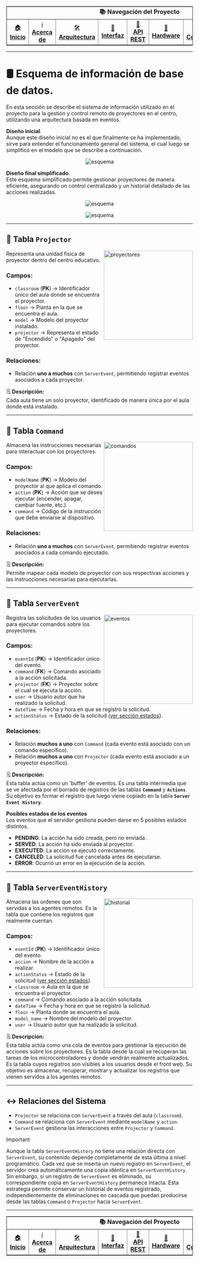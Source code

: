 <div align="center">
  <table border="1" cellpadding="10" cellspacing="0">
    <tr>
      <td colspan="9" align="center"><strong>📚 Navegación del Proyecto</strong></td>
    </tr>
    <tr>
      <td align="center"><a href="../../../../README.md">🏠<br><strong>Inicio</strong></a></td>
      <td align="center"><a href="./acerca-del-proyecto.md">ℹ️<br><strong>Acerca de</strong></a></td>
      <td align="center"><a href="./arquitectura-y-flujo.md">🛠️<br><strong>Arquitectura</strong></a></td>
      <!-- <td align="center"><a href="./esquema-y-tablas.md">🛢️<br><strong>Esquema BBDD</strong></a></td> -->
      <td align="center"><a href="./interfaz-grafica-y-roles.md">🎨<br><strong>Interfaz</strong></a></td>
      <td align="center"><a href="./api-rest.md">📡<br><strong>API REST</strong></a></td>
      <td align="center"><a href="./hardware-especial.md">🧰<br><strong>Hardware</strong></a></td>
      <td align="center"><a href="./codificacion.md">📟<br><strong>Codificación</strong></a></td>
      <td align="center"><a href="./instrucciones-de-uso.md">📄<br><strong>Instrucciones</strong></a></td>
    </tr>
  </table>

</div>


---

<a name="esquema"></a>   
# 🛢️ Esquema de información de base de datos.
En esta sección se describe el sistema de información utilizado en el proyecto para la gestión y control remoto de proyectores en el centro, utilizando una arquitectura basada en eventos.

**Diseño inicial**.   
Aunque este diseño inicial no es el que finalmente se ha implementado, sirve para entender el funcionamiento general del sistema, el cual luego se simplificó en el modelo que se describe a continuación.

<p align="center">
  <img src="https://github.com/user-attachments/assets/0e37aeba-51e3-4c59-903f-68bcbd58eef6" alt="esquema">
</p>


**Diseño final simplificado**.    
Este esquema simplificado permite gestionar proyectores de manera eficiente, asegurando un control centralizado y un historial detallado de las acciones realizadas. 
    
<p align="center">
  <!-- img src="https://github.com/user-attachments/assets/8a23f8fd-33fc-410b-a67b-321d6bb740e7" alt="esquema" -->
   <img src="https://github.com/user-attachments/assets/b9eebb74-2036-4f3f-bfa7-cc04de6f223f" alt="esquema">
</p>

<!-- ![image](https://github.com/user-attachments/assets/f0f5a0a9-de9e-4274-9b68-e391594e61f7)  -->

<!-- ![imagen](https://github.com/user-attachments/assets/523b70d0-0418-48b6-a1b4-c2621059d7ef) -->

<p align="center">
   <img src="https://github.com/user-attachments/assets/793aa620-2bff-41f8-a476-3cc2e3bb97f2" alt="esquema">
</p>


---
<a name="tablas"></a> 
## :card_index: **Tabla `Projector`**  
<img width=240px src="https://github.com/user-attachments/assets/0894fe4c-384a-4b6f-a4f2-d4b5c7f75935" alt="proyectores" align="right">


Representa una unidad física de proyector dentro del centro educativo.  

### **Campos:**  
- `classroom` (**PK**) → Identificador único del aula donde se encuentra el proyector.  
- `floor` → Planta en la que se encuentra el aula.  
- `model` → Modelo del proyector instalado.
- `projector` → Representa el estado de "Encendido" o "Apagado" del proyector.

### **Relaciones:**  
- Relación **uno a muchos** con `ServerEvent`, permitiendo registrar eventos asociados a cada proyector.  

🗒️ **Descripción:**  
Cada aula tiene un solo proyector, identificado de manera única por el aula donde está instalado.  

---

## :card_index: **Tabla `Command`**  
<img width=240px src="https://github.com/user-attachments/assets/fbc6e04d-dd92-46ba-b1a0-830a2c83531c" alt="comandos" align="right">


Almacena las instrucciones necesarias para interactuar con los proyectores.  

### **Campos:**  
- `modelName` (**PK**) → Modelo del proyector al que aplica el comando.  
- `action` (**PK**) → Acción que se desea ejecutar (encender, apagar, cambiar fuente, etc.).  
- `command` → Código de la instrucción que debe enviarse al dispositivo.  

### **Relaciones:**  
- Relación **uno a muchos** con `ServerEvent`, permitiendo registrar eventos asociados a cada comando ejecutado.  

🗒️ **Descripción:**  
Permite mapear cada modelo de proyector con sus respectivas acciones y las instrucciones necesarias para ejecutarlas.  

---

## :card_index: **Tabla `ServerEvent`**  
<img width=240px src="https://github.com/user-attachments/assets/e929b8eb-5102-45a3-9e39-fbef32651582" alt="eventos" align="right">




Registra las solicitudes de los usuarios para ejecutar comandos sobre los proyectores. 

### **Campos:**  
- `eventId` (**PK**) → Identificador único del evento.  
- `command` (**FK**) → Comando asociado a la acción solicitada.  
- `projector` (**FK**) → Proyector sobre el cual se ejecuta la acción.  
- `user` → Usuario autor que ha realizado la solicitud.  
- `dateTime` → Fecha y hora en que se registró la solicitud.  
- `actionStatus` → Estado de la solicitud ([ver sección estados](#clipboard-posibles-estados-de-los-eventos)).  

### **Relaciones:**  
- Relación **muchos a uno** con `Command` (cada evento está asociado con un comando específico).  
- Relación **muchos a uno** con `Projector` (cada evento está asociado a un proyector específico).  

🗒️ **Descripción:**  
Esta tabla actúa como un 'buffer' de eventos. Es una tabla intermedia que se ve afectada por el borrado de registros de las tablas **`Command`** y **`Actions`**. Su objetivo es formar el registro que luego viene copiado en la tabla **`Server Event History`**.  

**Posibles estados de los eventos**  
Los eventos que el servidor gestiona pueden darse en 5 posibles estados distintos.  
- **PENDING**: La acción ha sido creada, pero no enviada.  
- **SERVED**: La acción ha sido enviada al proyector.  
- **EXECUTED**: La acción se ejecutó correctamente.  
- **CANCELED**: La solicitud fue cancelada antes de ejecutarse.  
- **ERROR**: Ocurrió un error en la ejecución de la acción.  

---

## :card_index: **Tabla `ServerEventHistory`**  
<img width=240px src="https://github.com/user-attachments/assets/f03140a5-af3b-4550-acf1-39f3859cec70" alt="historial" align="right">



Almacena las ordenes que son servidas a los agentes remotos. Es la tabla que contiene los registros que realmente cuentan.

### **Campos:**  
- `eventId` (**PK**) → Identificador único del evento.
- `accion` → Nombre de la acción a realizar.
- `actionStatus` → Estado de la solicitud ([ver sección estados](#clipboard-posibles-estados-de-los-eventos)).
- `classroom` → Aula en la que se encuentra el proyector.
- `command` → Comando asociado a la acción solicitada.
- `dateTime` → Fecha y hora en que se registró la solicitud.
- `floor` → Planta donde se encuentra el aula.
- `model_name` → Nombre del modelo del proyector. 
- `user` → Usuario autor que ha realizado la solicitud.  

🗒️ **Descripción:**  
Esta tabla actúa como una cola de eventos para gestionar la ejecución de acciones sobre los proyectores. Es la tabla desde la cual se recuperan las tareas de los microcontroladores y donde vendrán realmente actualizados. Es la tabla cuyos registros son visibles a los usuarios desde el front web. Su objetivo es almacenar, recuperar, mostrar y actualizar los registros que vienen servidos a los agentes remotos.

---

<a name="relaciones-sistema"></a>   
## :left_right_arrow: **Relaciones del Sistema**  
- `Projector` se relaciona con `ServerEvent` a través del aula (`classroom`).  
- `Command` se relaciona con `ServerEvent` mediante `modelName` y `action`.  
- `ServerEvent` gestiona las interacciones entre `Projector` y `Command`.  

>[!IMPORTANT]
> Aunque la tabla `ServerEventHistory` no tiene una relación directa con `ServerEvent`, su contenido depende completamente de esta última a nivel programático. Cada vez que se inserta un nuevo registro en `ServerEvent`, el servidor crea automáticamente una copia idéntica en `ServerEventHistory`.
>Sin embargo, si un registro de `ServerEvent` es eliminado, su correspondiente copia en `ServerEventHistory` permanece intacta. Esta estrategia permite conservar un historial de eventos registrado, independientemente de eliminaciones en cascada que puedan producirse desde las tablas `Command` o `Projector` hacia `ServerEvent`.
      
---


<div align="center">
  <table border="1" cellpadding="10" cellspacing="0">
    <tr>
      <td colspan="9" align="center"><strong>📚 Navegación del Proyecto</strong></td>
    </tr>
    <tr>
      <td align="center"><a href="../../../../README.md">🏠<br><strong>Inicio</strong></a></td>
      <td align="center"><a href="./acerca-del-proyecto.md">ℹ️<br><strong>Acerca de</strong></a></td>
      <td align="center"><a href="./arquitectura-y-flujo.md">🛠️<br><strong>Arquitectura</strong></a></td>
      <!-- <td align="center"><a href="./esquema-y-tablas.md">🛢️<br><strong>Esquema BBDD</strong></a></td> -->
      <td align="center"><a href="./interfaz-grafica-y-roles.md">🎨<br><strong>Interfaz</strong></a></td>
      <td align="center"><a href="./api-rest.md">📡<br><strong>API REST</strong></a></td>
      <td align="center"><a href="./hardware-especial.md">🧰<br><strong>Hardware</strong></a></td>
      <td align="center"><a href="./codificacion.md">📟<br><strong>Codificación</strong></a></td>
      <td align="center"><a href="./instrucciones-de-uso.md">📄<br><strong>Instrucciones</strong></a></td>
    </tr>
  </table>

</div>
